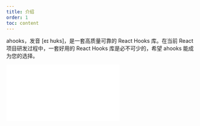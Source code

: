 ```yaml
---
title: 介绍
order: 1
toc: content
---
```


ahooks，发音 [eɪ hʊks]，是一套高质量可靠的 React Hooks 库。在当前 React 项目研发过程中，一套好用的 React Hooks 库是必不可少的，希望 ahooks 能成为您的选择。

<embed src="../../README.zh-CN.md#L22-L43"></embed>
